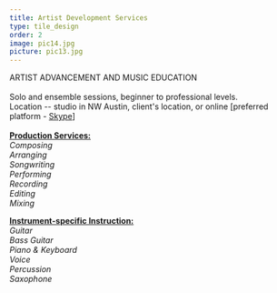 ```yaml
---
title: Artist Development Services
type: tile_design
order: 2
image: pic14.jpg
picture: pic13.jpg
---
```

ARTIST ADVANCEMENT AND MUSIC EDUCATION
<br>
<br>
Solo and ensemble sessions, beginner to professional levels.
<br>
Location -- studio in NW Austin, client's location, or online [preferred platform - <a href="https://www.skype.com/en/" target="_blank">Skype</span></a>]
<br>
<br>
<strong><u>Production Services:</strong></u>
<br>
<i>
Composing
<br>
Arranging
<br>
Songwriting
<br>
Performing
<br>
Recording
<br>
Editing
<br>
Mixing
<br>
</i>

<strong><u>Instrument-specific Instruction:</strong></u>
<br>
<i>
Guitar
<br>
Bass Guitar
<br>
Piano & Keyboard
<br>
Voice
<br>
Percussion
<br>
Saxophone
<br>
</i>
